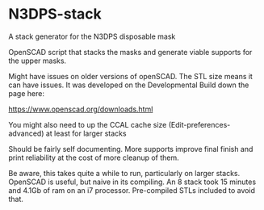 # N3DPS-stack
A stack generator for the N3DPS disposable mask

OpenSCAD script that stacks the masks and generate viable supports for the upper masks.

Might have issues on older versions of openSCAD. The STL size means it can have issues. It was developed on the Developmental Build down the page here:

https://www.openscad.org/downloads.html

You might also need to up the CCAL cache size (Edit-preferences-advanced) at least for larger stacks 

Should be fairly self documenting. More supports improve final finish and print reliability at the cost of more cleanup of them.

Be aware, this takes quite a while to run, particularly on larger stacks. OpenSCAD is useful, but naive in its compiling. An 8 stack took 15 minutes and 4.1Gb of ram on an i7 processor. Pre-compiled STLs included to avoid that.
